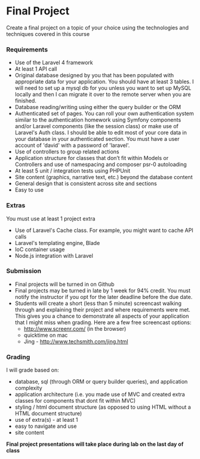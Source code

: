 Final Project
=============

Create a final project on a topic of your choice using the technologies and techniques covered in this course

### Requirements

* Use of the Laravel 4 framework 
* At least 1 API call
* Original database designed by you that has been populated with appropriate data for
your application. You should have at least 3 tables. I will need to set up a mysql db for you unless you want to set up MySQL locally and then I can migrate it over to the remote server when you are finished.
* Database reading/writing using either the query builder or the ORM
* Authenticated set of pages. You can roll your own authentication system similar to the authentication homework using Symfony components and/or Laravel components (like the session class) or make use of Laravel's Auth class. I should be able to edit most of your core data in your database in your authenticated section. You must have a user account of 'david' with a password of 'laravel'.
* Use of controllers to group related actions 
* Application structure for classes that don’t fit within Models or Controllers and use of 
namespacing and composer psr-0 autoloading
* At least 5 unit / integration tests using PHPUnit
* Site content (graphics, narrative text, etc.) beyond the database content
* General design that is consistent across site and sections 
* Easy to use 

### Extras

You must use at least 1 project extra

* Use of Laravel's Cache class. For example, you might want to cache API calls
* Laravel's templating engine, Blade
* IoC container usage
* Node.js integration with Laravel

### Submission

* Final projects will be turned in on Github
* Final projects may be turned in late by 1 week for 94% credit. You must notify the instructor if you opt for the later deadline before the due date.
* Students will create a short (less than 5 minute) screencast walking through and explaining their project and where requirements were met. This gives you a chance to demonstrate all aspects of your application that I might miss when grading. Here are a few free screencast options:
	* http://www.screenr.com/ (in the browser)
	* quicktime on mac
	* Jing - http://www.techsmith.com/jing.html

### Grading

I will grade based on:

* database, sql (through ORM or query builder queries), and application complexity
* application architecture (i.e. you made use of MVC and created extra classes for components that dont fit within MVC)
* styling / html document structure (as opposed to using HTML without a HTML document structure)
* use of extra(s) - at least 1
* easy to navigate and use
* site content


__Final project presentations will take place during lab on the last day of class__



